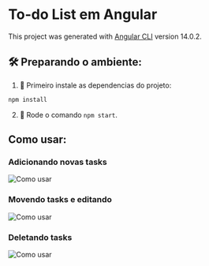 # To-do List em Angular

This project was generated with [Angular CLI](https://github.com/angular/angular-cli) version 14.0.2.

## 🛠️ Preparando o ambiente:

1. 🔮 Primeiro instale as dependencias do projeto:

```bash
npm install
```

2. 🚧 Rode o comando `npm start`.

## Como usar:

### Adicionando novas tasks

![Como usar](https://media4.giphy.com/media/AgBIo8RaBI4OOMxAyf/giphy.gif?cid=790b76110b4e2fac64aa2bb2764be6df6b1bbd603aa7a831&rid=giphy.gif&ct=g)

### Movendo tasks e editando

![Como usar](https://media3.giphy.com/media/nf68jyNYKHbIQw3LHw/giphy.gif?cid=790b76114a902e44809b934abe5089c347e70093e72dee02&rid=giphy.gif&ct=g)

### Deletando tasks

![Como usar](https://media4.giphy.com/media/niyHQpOnOZhlYC2K3z/giphy.gif?cid=790b7611129e654de8d0d6c24382fc5d82bbbb512e80e724&rid=giphy.gif&ct=g)
